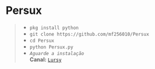 # Persux
> - ```pkg install python```  
> - ```git clone https://github.com/mf256010/Persux```
> - ```cd Persux```
> - ```python Persux.py```
> - *```Aguarde a instalação```*  
**Canal:** [`Lursy`](https://www.youtube.com/channel/UCwmkiKIZHL1wscYHfIINZKw)  
